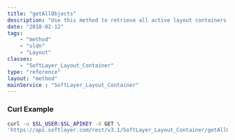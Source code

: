 ```yaml
---
title: "getAllObjects"
description: "Use this method to retrieve all active layout containers that can be customized. "
date: "2018-02-12"
tags:
    - "method"
    - "sldn"
    - "Layout"
classes:
    - "SoftLayer_Layout_Container"
type: "reference"
layout: "method"
mainService : "SoftLayer_Layout_Container"
---
```


### Curl Example
```bash
curl -u $SL_USER:$SL_APIKEY -X GET \
'https://api.softlayer.com/rest/v3.1/SoftLayer_Layout_Container/getAllObjects'
```
